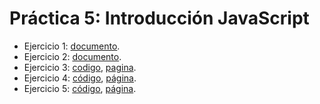 # Práctica 5: Introducción JavaScript

* Ejercicio 1: [documento](https://docs.google.com/document/d/1v9HteyqI_cv-gIEb32NXnbCniwBrjEe3KjYcVeq5Xk0/edit?usp=sharing).
* Ejercicio 2: [documento](https://drive.google.com/open?id=1srH2NinN8bvm7aXV3GqQSA7EjwTpd6w2).
* Ejercicio 3: [codigo](https://github.com/alu0101070650/uya-practicas-grupo13/blob/master/practica5/ejercicio3/ejercicio3.js), [pagina](https://alu0101070650.github.io/uya-practicas-grupo13/practica5/ejercicio3/ejercicio3.html).
* Ejercicio 4: [código](https://github.com/alu0101070650/uya-practicas-grupo13/blob/master/practica5/ejercicio4/ejercicio4.js), [página](https://alu0101070650.github.io/uya-practicas-grupo13/practica5/ejercicio4/ejercicio4.html).
* Ejercicio 5: [código](https://github.com/alu0101070650/uya-practicas-grupo13/blob/master/practica5/ejercicio5/ejercicio5.js), [página](https://alu0101070650.github.io/uya-practicas-grupo13/practica5/ejercicio5/ejercicio5.html).
